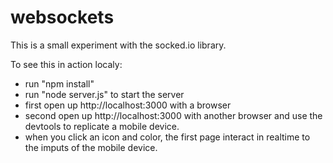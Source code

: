 # websockets
This is a small experiment with the socked.io library.

To see this in action localy:
- run "npm install"
- run "node server.js" to start the server
- first open up http://localhost:3000 with a browser
- second open up http://localhost:3000 with another browser and use the devtools to replicate a mobile device.
- when you click an icon and color, the first page interact in realtime to the imputs of the mobile device.
